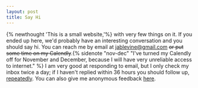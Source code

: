 ```yaml
---
layout: post
title: Say Hi
---
```

{% newthought 'This is a small website,'%} with very few things on it. If you ended up here, we'd probably have an interesting conversation and you should say hi. You can reach me by email at <a href="mailto:jablevine@gmail.com">jablevine@gmail.com</a> <strike>or put some time on my Calendly</strike>.{% sidenote "nov-dec" "I've turned my Calendly off for November and December, because I will have very unreliable access to internet." %} I am very good at responding to email, but I only check my inbox twice a day; if I haven't replied within 36 hours you should follow up, [repeatedly](https://guzey.com/follow-up/). You can also give me anonymous feedback [here](https://www.admonymous.co/jablevine).


<br>

<!-- Calendly inline widget begin -->
<div class="calendly-inline-widget" data-url="https://calendly.com/jablevine?hide_gdpr_banner=1" style="min-width:220px;height:650px;"></div>
<script type="text/javascript" src="https://assets.calendly.com/assets/external/widget.js" async></script>
<!-- Calendly inline widget end -->
